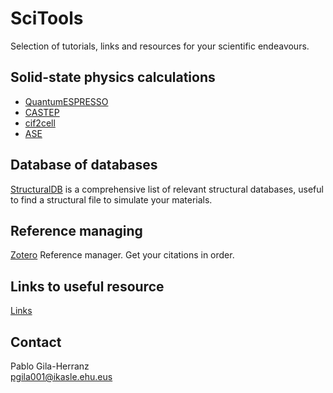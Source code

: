# SciTools

Selection of tutorials, links and resources for your scientific endeavours.  

## Solid-state physics calculations
- [QuantumESPRESSO](QuantumESPRESSO.md)
- [CASTEP](CASTEP.md)
- [cif2cell](cif2cell.md)
- [ASE](ASE.md)

## Database of databases
[StructuralDB](StructuralDB.md) is a comprehensive list of relevant structural databases, useful to find a structural file to simulate your materials.

## Reference managing
[Zotero](Zotero.md) Reference manager. Get your citations in order.

## Links to useful resource
[Links](Links.md)

## Contact
Pablo Gila-Herranz  
pgila001@ikasle.ehu.eus  
